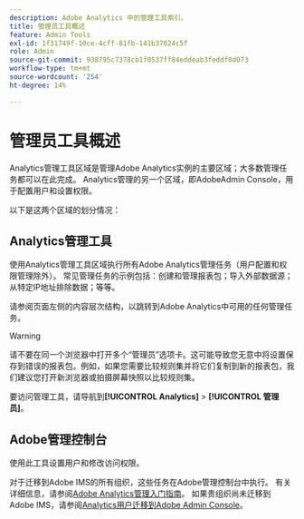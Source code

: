 ```yaml
---
description: Adobe Analytics 中的管理工具索引。
title: 管理员工具概述
feature: Admin Tools
exl-id: 1f31749f-10ce-4cff-81fb-141b37824c5f
role: Admin
source-git-commit: 938795c7378cb1f0537ff84eddeab3feddf8d073
workflow-type: tm+mt
source-wordcount: '254'
ht-degree: 14%

---
```


# 管理员工具概述

Analytics管理工具区域是管理Adobe Analytics实例的主要区域；大多数管理任务都可以在此完成。 Analytics管理的另一个区域，即AdobeAdmin Console，用于配置用户和设置权限。

以下是这两个区域的划分情况：

## Analytics管理工具

使用Analytics管理工具区域执行所有Adobe Analytics管理任务（用户配置和权限管理除外）。 常见管理任务的示例包括：创建和管理报表包；导入外部数据源；从特定IP地址排除数据；等等。

请参阅页面左侧的内容层次结构，以跳转到Adobe Analytics中可用的任何管理任务。

>[!WARNING]
>
>请不要在同一个浏览器中打开多个“管理员”选项卡。这可能导致您无意中将设置保存到错误的报表包。例如，如果您需要比较规则集并将它们复制到新的报表包，我们建议您打开新浏览器或拍摄屏幕快照以比较规则集。

要访问管理工具，请导航到&#x200B;**[!UICONTROL Analytics]** > **[!UICONTROL 管理员]**。

## Adobe管理控制台

使用此工具设置用户和修改访问权限。

对于迁移到Adobe IMS的所有组织，这些任务在Adobe管理控制台中执行。 有关详细信息，请参阅[Adobe Analytics管理入门指南](/help/admin/admin-console/first-admin-guide.md)。 如果贵组织尚未迁移到Adobe IMS，请参阅[Analytics用户迁移到Adobe Admin Console](/help/admin/admin/user-management2/user-migration/c-migration-tool.md)。



